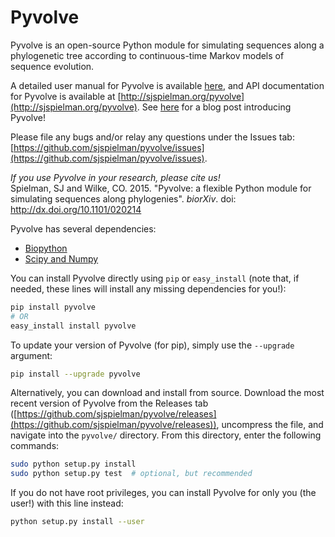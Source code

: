 Pyvolve
============

Pyvolve is an open-source Python module for simulating sequences along a phylogenetic tree according to continuous-time Markov models of sequence evolution.

A detailed user manual for Pyvolve is available [here](https://github.com/sjspielman/pyvolve/raw/master/user_manual/pyvolve_manual.pdf), and API documentation for Pyvolve is available at [http://sjspielman.org/pyvolve](http://sjspielman.org/pyvolve). See [here](http://sjspielman.org/announcing_pyvolve) for a blog post introducing Pyvolve!

Please file any bugs and/or relay any questions under the Issues tab: [https://github.com/sjspielman/pyvolve/issues](https://github.com/sjspielman/pyvolve/issues).

*If you use Pyvolve in your research, please cite us!* <br>
Spielman, SJ and Wilke, CO. 2015. "Pyvolve: a flexible Python module for simulating sequences along phylogenies". *biorXiv*. doi: http://dx.doi.org/10.1101/020214


Pyvolve has several dependencies:
* [Biopython](http://biopython.org/wiki/Download)
* [Scipy and Numpy](http://www.scipy.org/install.html)

You can install Pyvolve directly using `pip` or `easy_install` (note that, if needed, these lines will install any missing dependencies for you!):
```bash
pip install pyvolve
# OR
easy_install install pyvolve
```

To update your version of Pyvolve (for pip), simply use the `--upgrade` argument:
```bash
pip install --upgrade pyvolve
```

Alternatively, you can download and install from source. Download the most recent version of Pyvolve from the Releases tab ([https://github.com/sjspielman/pyvolve/releases](https://github.com/sjspielman/pyvolve/releases)), uncompress the file, and navigate into the `pyvolve/` directory. From this directory, enter the following commands:
```bash
sudo python setup.py install
sudo python setup.py test  # optional, but recommended
```

If you do not have root privileges, you can install Pyvolve for only you (the user!) with this line instead:
```bash
python setup.py install --user
```


